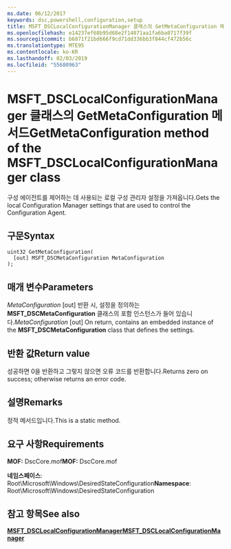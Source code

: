 ```yaml
---
ms.date: 06/12/2017
keywords: dsc,powershell,configuration,setup
title: MSFT_DSCLocalConfigurationManager 클래스의 GetMetaConfiguration 메서드
ms.openlocfilehash: e14237ef68b95d68e2f14071aa1fa6ba0717f39f
ms.sourcegitcommit: b6871f21bd666f9cd71dd336bb3f844cf472b56c
ms.translationtype: MTE95
ms.contentlocale: ko-KR
ms.lasthandoff: 02/03/2019
ms.locfileid: "55680963"
---
```

# <a name="getmetaconfiguration-method-of-the-msftdsclocalconfigurationmanager-class"></a><span data-ttu-id="c03f9-103">MSFT_DSCLocalConfigurationManager 클래스의 GetMetaConfiguration 메서드</span><span class="sxs-lookup"><span data-stu-id="c03f9-103">GetMetaConfiguration method of the MSFT_DSCLocalConfigurationManager class</span></span>

<span data-ttu-id="c03f9-104">구성 에이전트를 제어하는 데 사용되는 로컬 구성 관리자 설정을 가져옵니다.</span><span class="sxs-lookup"><span data-stu-id="c03f9-104">Gets the local Configuration Manager settings that are used to control the Configuration Agent.</span></span>

## <a name="syntax"></a><span data-ttu-id="c03f9-105">구문</span><span class="sxs-lookup"><span data-stu-id="c03f9-105">Syntax</span></span>

```mof
uint32 GetMetaConfiguration(
  [out] MSFT_DSCMetaConfiguration MetaConfiguration
);
```

## <a name="parameters"></a><span data-ttu-id="c03f9-106">매개 변수</span><span class="sxs-lookup"><span data-stu-id="c03f9-106">Parameters</span></span>

<span data-ttu-id="c03f9-107">*MetaConfiguration* \[out\] 반환 시, 설정을 정의하는 **MSFT_DSCMetaConfiguration** 클래스의 포함 인스턴스가 들어 있습니다.</span><span class="sxs-lookup"><span data-stu-id="c03f9-107">*MetaConfiguration* \[out\] On return, contains an embedded instance of the **MSFT_DSCMetaConfiguration** class that defines the settings.</span></span>

## <a name="return-value"></a><span data-ttu-id="c03f9-108">반환 값</span><span class="sxs-lookup"><span data-stu-id="c03f9-108">Return value</span></span>

<span data-ttu-id="c03f9-109">성공하면 0을 반환하고 그렇지 않으면 오류 코드를 반환합니다.</span><span class="sxs-lookup"><span data-stu-id="c03f9-109">Returns zero on success; otherwise returns an error code.</span></span>

## <a name="remarks"></a><span data-ttu-id="c03f9-110">설명</span><span class="sxs-lookup"><span data-stu-id="c03f9-110">Remarks</span></span>

<span data-ttu-id="c03f9-111">정적 메서드입니다.</span><span class="sxs-lookup"><span data-stu-id="c03f9-111">This is a static method.</span></span>

## <a name="requirements"></a><span data-ttu-id="c03f9-112">요구 사항</span><span class="sxs-lookup"><span data-stu-id="c03f9-112">Requirements</span></span>

<span data-ttu-id="c03f9-113">**MOF:** DscCore.mof</span><span class="sxs-lookup"><span data-stu-id="c03f9-113">**MOF:** DscCore.mof</span></span>

<span data-ttu-id="c03f9-114">**네임스페이스**: Root\Microsoft\Windows\DesiredStateConfiguration</span><span class="sxs-lookup"><span data-stu-id="c03f9-114">**Namespace**: Root\Microsoft\Windows\DesiredStateConfiguration</span></span>

## <a name="see-also"></a><span data-ttu-id="c03f9-115">참고 항목</span><span class="sxs-lookup"><span data-stu-id="c03f9-115">See also</span></span>

[<span data-ttu-id="c03f9-116">**MSFT_DSCLocalConfigurationManager**</span><span class="sxs-lookup"><span data-stu-id="c03f9-116">**MSFT_DSCLocalConfigurationManager**</span></span>](msft-dsclocalconfigurationmanager.md)